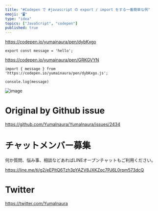 ```yaml
---
title: "#Codepen で #javascript の export / import をする一番簡単な例"
emoji: "🖥"
type: "idea"
topics: ["JavaScript", "codepen"]
published: true
---
```


https://codepen.io/yumainaura/pen/dybKxgo

```
export const message = 'hello';
```

https://codepen.io/yumainaura/pen/GRKGVYN

```
import { message } from 'https://codepen.io/yumainaura/pen/dybKxgo.js';

console.log(message)
```

![image](https://user-images.githubusercontent.com/13635059/64902452-5b0c5a80-d6e2-11e9-96cc-f1bbc057ee1f.png)


# Original by Github issue

https://github.com/YumaInaura/YumaInaura/issues/2434








<!-- Update From Qiita API -->

# チャットメンバー募集


何か質問、悩み事、相談などあればLINEオープンチャットもご利用ください。

https://line.me/ti/g2/eEPltQ6Tzh3pYAZV8JXKZqc7PJ6L0rpm573dcQ





# Twitter


https://twitter.com/YumaInaura


<!-- Update From Qiita API -->


